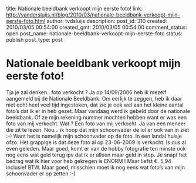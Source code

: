 title: Nationale beeldbank verkoopt mijn eerste foto!
link: http://vandersluijs.nl/blog/2010/03/nationale-beeldbank-verkoopt-mijn-eerste-foto.html
author: tvdsluijs
description: 
post_id: 310
created: 2010/03/05 00:54:00
created_gmt: 2010/03/05 00:54:00
comment_status: open
post_name: nationale-beeldbank-verkoopt-mijn-eerste-foto
status: publish
post_type: post

# Nationale beeldbank verkoopt mijn eerste foto!

Tja je zal denken.. foto verkocht ? Ja op 14/09/2006 heb ik mezelf aangemeld bij de Nationale Beeldbank. Om eerlijk te zeggen, heb ik daar niet echt heel veel tijd ingestoken, dat zie je ook wel aan het kleine aantal foto’s dat ik er in heb gezet. Maar vandaag werd ik gebeld door de nationale beeldbank. Of ze mijn rekening nummer mochten hebben want er was een foto van mij verkocht. Wat ? Een foto van mij verkocht. Ja van een meneer die zit te lezen. Nou… ik hoop dat mijn schoonvader de lol er ook van in ziet :-) Want het is namelijk mijn schoonvader op de foto. In een landal huisje ofzo. Het grappige is dat deze foto al op 23-06-2009 is verkocht. Is dus al even geleden. Maar goed, komt er van de hobby fotografie ten minste ook nog eens wat geld terug ipv dat ik er alleen maar geld in stop. Je snapt het bedrag wat ik hier voor heb gekregen is ENORM ! Maar liefst €. 5,94 inclusief BTW. Maar goed, misschien moet ik nog eens wat foto’s van mijn schoonvader er op zetten :-)